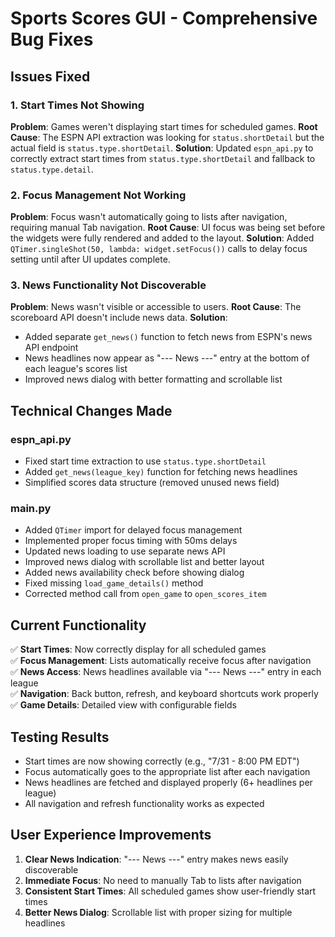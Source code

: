 # Sports Scores GUI - Comprehensive Bug Fixes

## Issues Fixed

### 1. Start Times Not Showing
**Problem**: Games weren't displaying start times for scheduled games.
**Root Cause**: The ESPN API extraction was looking for `status.shortDetail` but the actual field is `status.type.shortDetail`.
**Solution**: Updated `espn_api.py` to correctly extract start times from `status.type.shortDetail` and fallback to `status.type.detail`.

### 2. Focus Management Not Working
**Problem**: Focus wasn't automatically going to lists after navigation, requiring manual Tab navigation.
**Root Cause**: UI focus was being set before the widgets were fully rendered and added to the layout.
**Solution**: Added `QTimer.singleShot(50, lambda: widget.setFocus())` calls to delay focus setting until after UI updates complete.

### 3. News Functionality Not Discoverable
**Problem**: News wasn't visible or accessible to users.
**Root Cause**: The scoreboard API doesn't include news data.
**Solution**: 
- Added separate `get_news()` function to fetch news from ESPN's news API endpoint
- News headlines now appear as "--- News ---" entry at the bottom of each league's scores list
- Improved news dialog with better formatting and scrollable list

## Technical Changes Made

### espn_api.py
- Fixed start time extraction to use `status.type.shortDetail`
- Added `get_news(league_key)` function for fetching news headlines
- Simplified scores data structure (removed unused news field)

### main.py
- Added `QTimer` import for delayed focus management
- Implemented proper focus timing with 50ms delays
- Updated news loading to use separate news API
- Improved news dialog with scrollable list and better layout
- Added news availability check before showing dialog
- Fixed missing `load_game_details()` method
- Corrected method call from `open_game` to `open_scores_item`

## Current Functionality

✅ **Start Times**: Now correctly display for all scheduled games  
✅ **Focus Management**: Lists automatically receive focus after navigation  
✅ **News Access**: News headlines available via "--- News ---" entry in each league  
✅ **Navigation**: Back button, refresh, and keyboard shortcuts work properly  
✅ **Game Details**: Detailed view with configurable fields  

## Testing Results

- Start times are now showing correctly (e.g., "7/31 - 8:00 PM EDT")
- Focus automatically goes to the appropriate list after each navigation
- News headlines are fetched and displayed properly (6+ headlines per league)
- All navigation and refresh functionality works as expected

## User Experience Improvements

1. **Clear News Indication**: "--- News ---" entry makes news easily discoverable
2. **Immediate Focus**: No need to manually Tab to lists after navigation
3. **Consistent Start Times**: All scheduled games show user-friendly start times
4. **Better News Dialog**: Scrollable list with proper sizing for multiple headlines
